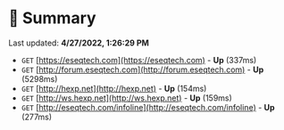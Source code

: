 # 📖 Summary
Last updated: **4/27/2022, 1:26:29 PM**

- `GET` [https://eseqtech.com](https://eseqtech.com) - **Up** (337ms)
- `GET` [http://forum.eseqtech.com](http://forum.eseqtech.com) - **Up** (5298ms)
- `GET` [http://hexp.net](http://hexp.net) - **Up** (154ms)
- `GET` [http://ws.hexp.net](http://ws.hexp.net) - **Up** (159ms)
- `GET` [http://eseqtech.com/infoline](http://eseqtech.com/infoline) - **Up** (277ms)
